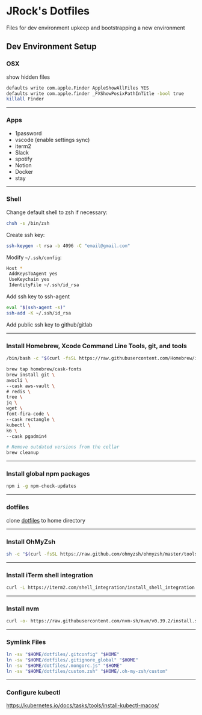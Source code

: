 # JRock's Dotfiles

Files for dev environment upkeep and bootstrapping a new environment

## Dev Environment Setup

### OSX
show hidden files
```bash
defaults write com.apple.Finder AppleShowAllFiles YES
defaults write com.apple.finder _FXShowPosixPathInTitle -bool true
killall Finder
```

---

### Apps
- 1password
- vscode (enable settings sync)
- iterm2
- Slack
- spotify
- Notion
- Docker
- stay

---

### Shell
Change default shell to zsh if necessary:
```bash
chsh -s /bin/zsh
```

Create ssh key:
```bash
ssh-keygen -t rsa -b 4096 -C "email@gmail.com"
```

Modify `~/.ssh/config`:
```bash
Host *
 AddKeysToAgent yes
 UseKeychain yes
 IdentityFile ~/.ssh/id_rsa
```

Add ssh key to ssh-agent
```bash
eval "$(ssh-agent -s)"
ssh-add -K ~/.ssh/id_rsa
```

Add public ssh key to github/gitlab

---

### Install Homebrew, Xcode Command Line Tools, git, and tools
```bash
/bin/bash -c "$(curl -fsSL https://raw.githubusercontent.com/Homebrew/install/HEAD/install.sh)"

brew tap homebrew/cask-fonts
brew install git \
awscli \
--cask aws-vault \
# redis \
tree \
jq \
wget \
font-fira-code \
--cask rectangle \
kubectl \
k6 \
--cask pgadmin4

# Remove outdated versions from the cellar
brew cleanup
```

---

### Install global npm packages
```bash
npm i -g npm-check-updates
```

---

### dotfiles
clone [dotfiles](https://github.com/velveetachef/dotfiles) to home directory

---

### Install OhMyZsh
```bash
sh -c "$(curl -fsSL https://raw.github.com/ohmyzsh/ohmyzsh/master/tools/install.sh)"
```

---

### Install iTerm shell integration
```bash
curl -L https://iterm2.com/shell_integration/install_shell_integration.sh | bash
```

---

### Install nvm
```bash
curl -o- https://raw.githubusercontent.com/nvm-sh/nvm/v0.39.2/install.sh | bash
```

---

### Symlink Files
```bash
ln -sv "$HOME/dotfiles/.gitconfig" "$HOME"
ln -sv "$HOME/dotfiles/.gitignore_global" "$HOME"
ln -sv "$HOME/dotfiles/.mongorc.js" "$HOME"
ln -sv "$HOME/dotfiles/custom.zsh" "$HOME/.oh-my-zsh/custom"
```

---

### Configure kubectl
https://kubernetes.io/docs/tasks/tools/install-kubectl-macos/


